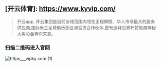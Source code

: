 ## [开云体育]: https://www.kyvip.com/
> 开云app, 开云集团是目前全球范围内领先正规牌照、华人市场最大的服务供应商,国际米兰足球俱乐部亚洲官方合作伙伴,更有迪拜世界杯赞助商神秘大奖彩金等你来拿。

### 扫描二维码进入官网
![https___vipky com (1)](https://user-images.githubusercontent.com/115446249/194806393-f2aaaf7f-21dc-406e-9e9a-8008c7ca73f8.png)



